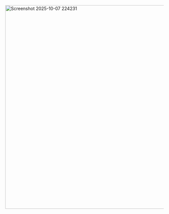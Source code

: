 <img width="675" height="647" alt="Screenshot 2025-10-07 224231" src="https://github.com/user-attachments/assets/540be31e-eeb4-4466-9e37-1759f2f0a77b" />
